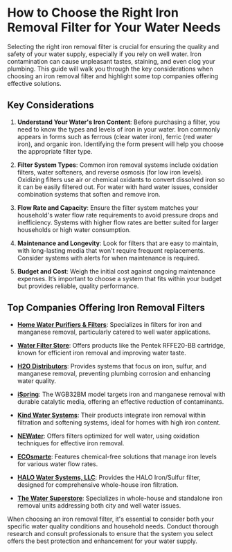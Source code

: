 # How to Choose the Right Iron Removal Filter for Your Water Needs

Selecting the right iron removal filter is crucial for ensuring the quality and safety of your water supply, especially if you rely on well water. Iron contamination can cause unpleasant tastes, staining, and even clog your plumbing. This guide will walk you through the key considerations when choosing an iron removal filter and highlight some top companies offering effective solutions.

## Key Considerations

1. **Understand Your Water's Iron Content**: Before purchasing a filter, you need to know the types and levels of iron in your water. Iron commonly appears in forms such as ferrous (clear water iron), ferric (red water iron), and organic iron. Identifying the form present will help you choose the appropriate filter type.

2. **Filter System Types**: Common iron removal systems include oxidation filters, water softeners, and reverse osmosis (for low iron levels). Oxidizing filters use air or chemical oxidants to convert dissolved iron so it can be easily filtered out. For water with hard water issues, consider combination systems that soften and remove iron.

3. **Flow Rate and Capacity**: Ensure the filter system matches your household's water flow rate requirements to avoid pressure drops and inefficiency. Systems with higher flow rates are better suited for larger households or high water consumption.

4. **Maintenance and Longevity**: Look for filters that are easy to maintain, with long-lasting media that won't require frequent replacements. Consider systems with alerts for when maintenance is required.

5. **Budget and Cost**: Weigh the initial cost against ongoing maintenance expenses. It’s important to choose a system that fits within your budget but provides reliable, quality performance.

## Top Companies Offering Iron Removal Filters

- **[Home Water Purifiers & Filters](/dir/home_water_purifiers__filters)**: Specializes in filters for iron and manganese removal, particularly catered to well water applications. 

- **[Water Filter Store](/dir/water_filter_store)**: Offers products like the Pentek RFFE20-BB cartridge, known for efficient iron removal and improving water taste.

- **[H2O Distributors](/dir/h2o_distributors)**: Provides systems that focus on iron, sulfur, and manganese removal, preventing plumbing corrosion and enhancing water quality.

- **[iSpring](/dir/ispring)**: The WGB32BM model targets iron and manganese removal with durable catalytic media, offering an effective reduction of contaminants.

- **[Kind Water Systems](/dir/kind_water_systems)**: Their products integrate iron removal within filtration and softening systems, ideal for homes with high iron content.

- **[NEWater](/dir/newater)**: Offers filters optimized for well water, using oxidation techniques for effective iron removal.

- **[ECOsmarte](/dir/ecosmarte)**: Features chemical-free solutions that manage iron levels for various water flow rates.

- **[HALO Water Systems, LLC](/dir/halo_water_systems_llc)**: Provides the HALO Iron/Sulfur filter, designed for comprehensive whole-house iron filtration.

- **[The Water Superstore](/dir/the_water_superstore)**: Specializes in whole-house and standalone iron removal units addressing both city and well water issues.

When choosing an iron removal filter, it's essential to consider both your specific water quality conditions and household needs. Conduct thorough research and consult professionals to ensure that the system you select offers the best protection and enhancement for your water supply.